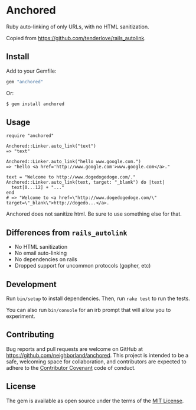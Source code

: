 # Anchored

Ruby auto-linking of only URLs, with no HTML sanitization.

Copied from https://github.com/tenderlove/rails_autolink.

## Install

Add to your Gemfile:

```ruby
gem "anchored"
```

Or:

```sh
$ gem install anchored
```

## Usage

```
require "anchored"

Anchored::Linker.auto_link("text")
=> "text"

Anchored::Linker.auto_link("hello www.google.com.")
=> "hello <a href='http://www.google.com'>www.google.com</a>."

text = "Welcome to http://www.dogedogedoge.com/."
Anchored::Linker.auto_link(text, target: "_blank") do |text|
  text[0...12] + "..."
end
# => "Welcome to <a href=\"http://www.dogedogedoge.com/\" target=\"_blank\">http://dogedo...</a>.
```

Anchored does not sanitize html. Be sure to use something else for that.

## Differences from `rails_autolink`

* No HTML sanitization
* No email auto-linking
* No dependencies on rails
* Dropped support for uncommon protocols (gopher, etc)

## Development

Run `bin/setup` to install dependencies. Then, run `rake test` to run the tests. 

You can also run `bin/console` for an irb prompt that will allow you to experiment.
 

## Contributing

Bug reports and pull requests are welcome on GitHub at https://github.com/neighborland/anchored. 
This project is intended to be a safe, welcoming space for collaboration, and contributors 
are expected to adhere to the [Contributor Covenant](http://contributor-covenant.org) code of conduct.


## License

The gem is available as open source under the terms of the [MIT License](http://opensource.org/licenses/MIT).
